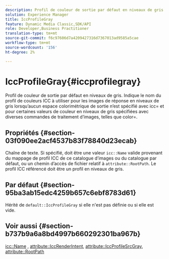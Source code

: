 ```yaml
---
description: Profil de couleur de sortie par défaut en niveaux de gris. Indique le nom du profil de couleurs ICC à utiliser pour les images de réponse en niveaux de gris lorsqu’aucun espace colorimétrique de sortie n’est spécifié avec icc= et pour certaines valeurs de couleur en niveaux de gris spécifiées avec diverses commandes de traitement d’images, telles que color=.
solution: Experience Manager
title: IccProfileGray
feature: Dynamic Media Classic,SDK/API
role: Developer,Business Practitioner
translation-type: tm+mt
source-git-commit: f6c97606d7a4209427316d7367013ad9585a5cae
workflow-type: tm+mt
source-wordcount: '156'
ht-degree: 2%

---
```



# IccProfileGray{#iccprofilegray}

Profil de couleur de sortie par défaut en niveaux de gris. Indique le nom du profil de couleurs ICC à utiliser pour les images de réponse en niveaux de gris lorsqu’aucun espace colorimétrique de sortie n’est spécifié avec icc= et pour certaines valeurs de couleur en niveaux de gris spécifiées avec diverses commandes de traitement d’images, telles que color=.

## Propriétés {#section-03f090ee2acf4537b83f78840d23ecab}

Chaîne de texte. Si spécifié, doit être une valeur `icc::Name` valide provenant du mappage de profil ICC de ce catalogue d’images ou du catalogue par défaut, ou un chemin d’accès de fichier relatif à `attribute::RootPath`. Le profil ICC référencé doit être un profil en niveaux de gris.

## Par défaut {#section-95ba3ab15edc4259b657c6ebf8783d61}

Hérité de `default::IccProfileGray` si elle n&#39;est pas définie ou si elle est vide.

## Voir aussi {#section-b737b9a6a8bd4997b660292301ba967b}

[icc::Name](../../../../../is-api/image-catalog/image-serving-api-ref/c-image-catalog-reference/c-icc-profile-map-reference/r-name-icc.md#reference-9e7d3c8e35434981a3dfac66b8946cbe) ,  [attribute::IccRenderIntent](../../../../../is-api/image-catalog/image-serving-api-ref/c-image-catalog-reference/c-attributes-reference/r-iccrenderintent.md#reference-012f207f28bd4406a5368d23ed95a51f),  [attribute::IccProfileSrcGray](../../../../../is-api/image-catalog/image-serving-api-ref/c-image-catalog-reference/c-attributes-reference/r-iccprofilesrcgray.md#reference-a717831da24d43f680d01393660f12f9),  [attribute::RootPath](../../../../../is-api/image-catalog/image-serving-api-ref/c-image-catalog-reference/c-attributes-reference/r-rootpath.md#reference-17d57e5967be403b8408fa7214017494)
